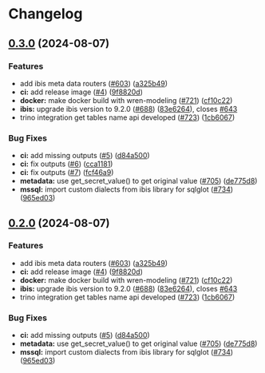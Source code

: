 # Changelog

## [0.3.0](https://github.com/grieve54706/wren-engine/compare/0.2.0...0.3.0) (2024-08-07)


### Features

* add ibis meta data routers ([#603](https://github.com/grieve54706/wren-engine/issues/603)) ([a325b49](https://github.com/grieve54706/wren-engine/commit/a325b4944b907e5b33b1bcede53ba0ef18faf203))
* **ci:** add release image ([#4](https://github.com/grieve54706/wren-engine/issues/4)) ([9f8820d](https://github.com/grieve54706/wren-engine/commit/9f8820ded68795131acddff9bfe41a131e781637))
* **docker:** make docker build with wren-modeling ([#721](https://github.com/grieve54706/wren-engine/issues/721)) ([cf10c22](https://github.com/grieve54706/wren-engine/commit/cf10c22d615228aa600dd8c040c766bacc28a52b))
* **ibis:** upgrade ibis version to 9.2.0 ([#688](https://github.com/grieve54706/wren-engine/issues/688)) ([83e6264](https://github.com/grieve54706/wren-engine/commit/83e626423e56d0065843438210fd56bb7ed88b79)), closes [#643](https://github.com/grieve54706/wren-engine/issues/643)
* trino integration get tables name api developed ([#723](https://github.com/grieve54706/wren-engine/issues/723)) ([1cb6067](https://github.com/grieve54706/wren-engine/commit/1cb60672ee72f71df3f6e10f97fb242ee0c34133))


### Bug Fixes

* **ci:** add missing outputs ([#5](https://github.com/grieve54706/wren-engine/issues/5)) ([d84a500](https://github.com/grieve54706/wren-engine/commit/d84a50055e145a144871a954eb055f14d3e33f42))
* **ci:** fix outputs ([#6](https://github.com/grieve54706/wren-engine/issues/6)) ([cca1181](https://github.com/grieve54706/wren-engine/commit/cca11813773be376339c33d61c0cd181fbde6ec6))
* **ci:** fix outputs ([#7](https://github.com/grieve54706/wren-engine/issues/7)) ([fcf46a9](https://github.com/grieve54706/wren-engine/commit/fcf46a9967722cd615aa677759d816a16c5a7edf))
* **metadata:** use get_secret_value() to get original value ([#705](https://github.com/grieve54706/wren-engine/issues/705)) ([de775d8](https://github.com/grieve54706/wren-engine/commit/de775d81d227e0c26dd628cd88fb665d5a325dc6))
* **mssql:** import custom dialects from ibis library for sqlglot ([#734](https://github.com/grieve54706/wren-engine/issues/734)) ([965ed03](https://github.com/grieve54706/wren-engine/commit/965ed03807a803ab79b1c398afba9353bb24062f))

## [0.2.0](https://github.com/grieve54706/wren-engine/compare/v0.1.0...0.2.0) (2024-08-07)


### Features

* add ibis meta data routers ([#603](https://github.com/grieve54706/wren-engine/issues/603)) ([a325b49](https://github.com/grieve54706/wren-engine/commit/a325b4944b907e5b33b1bcede53ba0ef18faf203))
* **ci:** add release image ([#4](https://github.com/grieve54706/wren-engine/issues/4)) ([9f8820d](https://github.com/grieve54706/wren-engine/commit/9f8820ded68795131acddff9bfe41a131e781637))
* **docker:** make docker build with wren-modeling ([#721](https://github.com/grieve54706/wren-engine/issues/721)) ([cf10c22](https://github.com/grieve54706/wren-engine/commit/cf10c22d615228aa600dd8c040c766bacc28a52b))
* **ibis:** upgrade ibis version to 9.2.0 ([#688](https://github.com/grieve54706/wren-engine/issues/688)) ([83e6264](https://github.com/grieve54706/wren-engine/commit/83e626423e56d0065843438210fd56bb7ed88b79)), closes [#643](https://github.com/grieve54706/wren-engine/issues/643)
* trino integration get tables name api developed ([#723](https://github.com/grieve54706/wren-engine/issues/723)) ([1cb6067](https://github.com/grieve54706/wren-engine/commit/1cb60672ee72f71df3f6e10f97fb242ee0c34133))


### Bug Fixes

* **ci:** add missing outputs ([#5](https://github.com/grieve54706/wren-engine/issues/5)) ([d84a500](https://github.com/grieve54706/wren-engine/commit/d84a50055e145a144871a954eb055f14d3e33f42))
* **metadata:** use get_secret_value() to get original value ([#705](https://github.com/grieve54706/wren-engine/issues/705)) ([de775d8](https://github.com/grieve54706/wren-engine/commit/de775d81d227e0c26dd628cd88fb665d5a325dc6))
* **mssql:** import custom dialects from ibis library for sqlglot ([#734](https://github.com/grieve54706/wren-engine/issues/734)) ([965ed03](https://github.com/grieve54706/wren-engine/commit/965ed03807a803ab79b1c398afba9353bb24062f))
